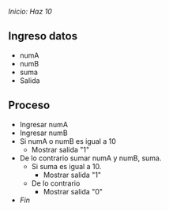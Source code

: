 *Inicio: Haz 10*

## Ingreso datos
- numA
- numB
- suma
- Salida

## Proceso
- Ingresar numA
- Ingresar numB
- Si numA o numB es igual a 10
    - Mostrar salida "1"
- De lo contrario sumar numA y numB, suma.
    - Si suma es igual a 10.
        - Mostrar salida "1"
    - De lo contrario 
        - Mostrar salida "0"
- *Fin*
